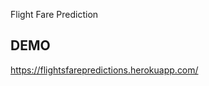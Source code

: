 Flight Fare Prediction

DEMO
-------------------------------------------------------------------------------------------------------------------------------------------------
https://flightsfarepredictions.herokuapp.com/



